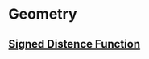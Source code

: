 # Geometry
## [Signed Distence Function](https://numfactory.upc.edu/web/Geometria/signedDistances.html)